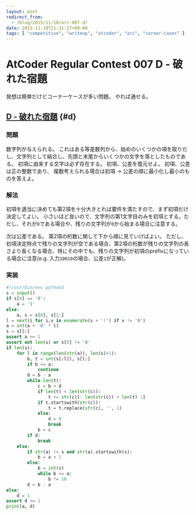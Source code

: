 ```yaml
---
layout: post
redirect_from:
  - /blog/2015/11/10/arc-007-d/
date: 2015-11-10T21:31:17+09:00
tags: [ "competitive", "writeup", "atcoder", "arc", "corner-cases" ]
---
```


# AtCoder Regular Contest 007 D - 破れた宿題

発想は簡単だけどコーナーケースが多い問題。
やれば通せる。

<!-- more -->

## [D - 破れた宿題](https://beta.atcoder.jp/contests/arc007/tasks/arc007_4) {#d}

### 問題

数字列が与えられる。
これはある等差数列から、始めのいくつかの項を取りだし、文字列として結合し、先頭と末尾からいくつかの文字を落としたものである。
初項に由来する文字は必ず存在する。
初項、公差を復元せよ。
初項、公差は正の整数であり、 複数考えられる場合は初項 $\to$ 公差の順に最小化し最小のものを答えよ。

### 解法

初項を適当に決めても第2項を十分大きとれば要件を満たすので、まず初項だけ決定してよい。
小さいほど良いので、文字列の第1文字目のみを初項とする。ただし、それが`0`である場合や、残りの文字列が`0`から始まる場合に注意する。

次は公差である。
第2項の桁数に関して下から順に見ていけばよい。
ただし、初項決定時点で残りの文字列が空である場合、第2項の桁数が残りの文字列の長さより長くなる場合、特にその中でも、残りの文字列が初項のprefixになっている場合に注意(e.g. 入力`10010`の場合、公差`1`が正解)。

### 実装

``` python
#!/usr/bin/env python3
s = input()
if s[0] == '0':
    a = '1'
else:
    a, s = s[0], s[1:]
l = next(i for i,v in enumerate(s + '!') if v != '0')
a = int(a + '0' * l)
s = s[l:]
assert a >= 1
assert not len(s) or s[0] != '0'
if len(s):
    for l in range(len(str(a)), len(s)+1):
        b, t = int(s[:l]), s[l:]
        if b <= a:
            continue
        d = b - a
        while len(t):
            c = b + d
            if len(t) < len(str(c)):
                t += str(c)[- len(str(c)) + len(t) :]
            if t.startswith(str(c)):
                t = t.replace(str(c), '', 1)
            else:
                d = 0
                break
            b = c
        if d:
            break
    else:
        if str(a) != s and str(a).startswith(s):
            b = a + 1
        else:
            b = int(s)
            while b <= a:
                b *= 10
        d = b - a
else:
    d = 1
assert d >= 1
print(a, d)
```
